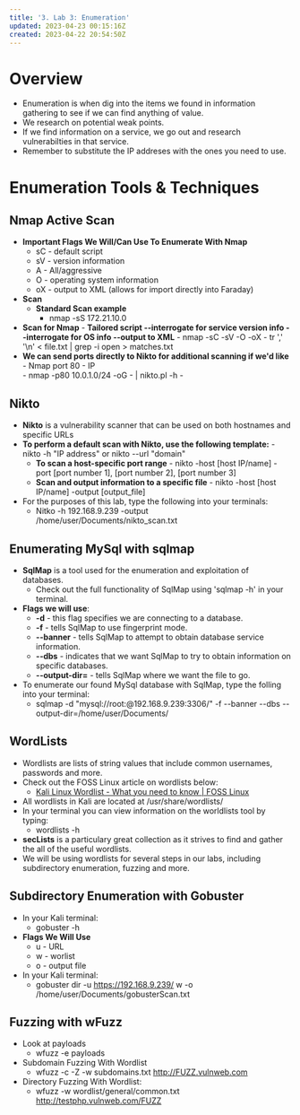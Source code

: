 ```yaml
---
title: '3. Lab 3: Enumeration'
updated: 2023-04-23 00:15:16Z
created: 2023-04-22 20:54:50Z
---
```

# Overview
- Enumeration is when dig into the items we found in information gathering to see if we can find anything of value.
- We research on potential weak points. 
- If we find information on a service, we go out and research vulnerabilties in that service.
- Remember to substitute the IP addreses with the ones you need to use.

# Enumeration Tools & Techniques

## Nmap Active Scan
- **Important Flags We Will/Can Use To Enumerate With Nmap**
	- sC - default script
	- sV - version information
	- A - All/aggressive
	- O - operating system information
	- oX - output to XML (allows for import directly into Faraday)
- **Scan**
	- **Standard Scan example**
		- nmap -sS 172.21.10.0
- **Scan for Nmap** 
		- **Tailored script --interrogate for service version info --interrogate for OS info --output to XML**
				- nmap -sC -sV -O -oX
				- tr ',' '\n' < file.txt | grep -i open > matches.txt
- **We can send ports directly to Nikto for additional scanning if we'd like** 
		- Nmap port 80 - IP  
			- nmap -p80 10.0.1.0/24 -oG - | nikto.pl -h -

## **Nikto**
- **Nikto** is a vulnerability scanner that can be used on both hostnames and specific URLs
- **To perform a default scan with Nikto, use the following template:**
			- nikto -h "IP address" or nikto --url "domain"
	- **To scan a host-specific port range**
			- nikto -host [host IP/name] -port [port number 1], [port number 2], [port number 3]
	- **Scan and output information to a specific file**
			- nikto -host [host IP/name] -output [output_file]
- For the purposes of this lab, type the following into your terminals:
	- Nitko -h 192.168.9.239 -output /home/user/Documents/nikto_scan.txt

## Enumerating MySql with sqlmap
- **SqlMap** is a tool used for the enumeration and exploitation of databases.
	- Check out the full functionality of SqlMap using 'sqlmap -h' in your terminal.
- **Flags we will use**:
	- **-d** - this flag specifies we are connecting to a database.
	- **-f** - tells SqlMap to use fingerprint mode.
	- **--banner** - tells SqlMap to attempt to obtain database service information.
	- **--dbs** - indicates that we want SqlMap to try to obtain information on specific databases.
	- **--output-dir=** - tells SqlMap where we want the file to go.
- To enumerate our found MySql database with SqlMap, type the folling into your terminal:
	- sqlmap -d "mysql://root:@192.168.9.239:3306/" -f --banner --dbs --output-dir=/home/user/Documents/

## WordLists
- Wordlists are lists of string values that include common usernames, passwords and more.
- Check out the FOSS Linux article on wordlists below:
	- [Kali Linux Wordlist - What you need to know | FOSS Linux](https://www.fosslinux.com/48115/kali-linux-wordlist-what-you-need-to-know.htm)
- All wordlists in Kali are located at /usr/share/wordlists/
- In your terminal you can view information on the worldlists tool by typing:
	- wordlists -h
- **secLists** is a particulary great collection as it strives to find and gather the all of the useful wordlists.
- We will be using wordlists for several steps in our labs, including subdirectory enumeration, fuzzing and more.

## Subdirectory Enumeration with Gobuster
- In your Kali terminal:
	- gobuster -h
- **Flags We Will Use**
	- u - URL
	- w - worlist
	- o - output file
- In your Kali terminal:
	- gobuster dir -u https://192.168.9.239/ w <subdomains-top-5000> -o /home/user/Documents/gobusterScan.txt

## **Fuzzing with wFuzz**
- Look at payloads
	- wfuzz -e payloads
- Subdomain Fuzzing With Wordlist
	- wfuzz -c -Z -w subdomains.txt http://FUZZ.vulnweb.com
- Directory Fuzzing With Wordlist:
	- wfuzz -w wordlist/general/common.txt http://testphp.vulnweb.com/FUZZ
